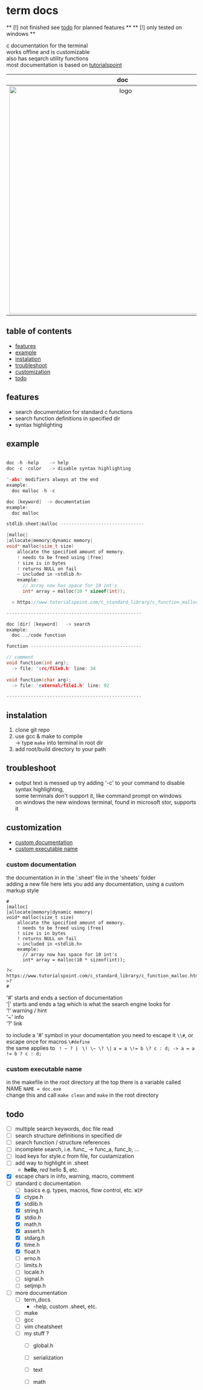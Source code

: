 
# term docs

** [!] not finished see [todo](#todo) for planned features **
** [!] only tested on windows **

c documentation for the terminal <br>
works offline and is customizable <br>
also has seqarch utility functions <br>
most documentation is based on [tutorialspoint](https://www.tutorialspoint.co://www.tutorialspoint.com/c_standard_library/index.htm)

|doc    |search  |
|:-----:|:------:|
| <img src="https://github.com/phil-stein/term_docs/blob/main/screenshots/screenshot_doc01.png" alt="logo" width="600"> | <img src="https://github.com/phil-stein/term_docs/blob/main/screenshots/screenshot_search01.png" alt="logo" width="400"> |


## table of contents
  - [features](#features)
  - [example](#example)
  - [instalation](#instalation)
  - [troubleshoot](#troubleshoot)
  - [customization](#customization)
  - [todo](#todo)


## features
  - search documentation for standard c functions
  - search function definitions in specified dir
  - syntax highlighting


## example

```c

doc -h -help    -> help
doc -c -color   -> disable syntax highlighting  

'-abc' modifiers always at the end
example:
  doc malloc -h -c

doc [keyword]  -> documentation
example:
  doc malloc

stdlib.sheet|malloc -------------------------------

|malloc|
|allocate|memory|dynamic memory|
void* malloc(size_t size)
    allocate the specified amount of memory.
    ! needs to be freed using [free]
    ! size is in bytes
    ! returns NULL on fail
    ~ included in <stdlib.h>
    example:
      // array now has space for 10 int's
      int* array = malloc(10 * sizeof(int));

  < https://www.tutorialspoint.com/c_standard_library/c_function_malloc.htm >

--------------------------------------------------

doc [dir] [keyword]   -> search
example:
  doc ../code function 

function -----------------------------------------

// comment
void function(int arg);
  -> file: 'src/file0.h' line: 34
  
void function(char arg);
  -> file: 'external/file1.h' line: 92

--------------------------------------------------

```

## instalation
  1. clone git repo
  2. use gcc & make to compile <br>
    -> type `make` into terminal in root dir
  3. add root/build directory to your path

## troubleshoot
  - output text is messed up
    try adding '-c' to your command to disable syntax highlighting, <br>
    some terminals don't support it, like command prompt on windows <br>
    on windows the new windows terminal, found in microsoft stor, supports it

## customization

  - [custom documentation](#custom-documentation)
  - [custom executable name](#custom-executable-name)

### custom documentation
the documentation in in the '.sheet' file in the 'sheets' folder <br>
adding a new file here lets you add any documentation, using a custom markup style <br>

```
#
|malloc|
|allocate|memory|dynamic memory|
void* malloc(size_t size)   
    allocate the specified amount of memory.
    ! needs to be freed using [free]
    ! size is in bytes
    ! returns NULL on fail
    ~ included in <stdlib.h>
    example: 
      // array now has space for 10 int's
      int* array = malloc(10 * sizeof(int));

?< https://www.tutorialspoint.com/c_standard_library/c_function_malloc.htm >?
#
```
'#' starts and ends a section of documentation <br>
'|' starts and ends a tag which is what the search engine looks for <br>
'!' warning / hint <br>
'~' info <br>
'?' link <br>

to include a '#' symbol in your documentation you need to escape it ``\\#``, or escape once for macros ``\#define`` <br>
the same applies to `` ! ~ ? |``  `` \! \~ \? \|``  ``a = a \!= b \? c : d; -> a = a != b ? c : d;`` 


### custom executable name
in the makefile in the root directory at the top there is a variable called NAME `NAME = doc.exe` <br>
change this and call `make clean` and `make` in the root directory

## todo
  - [ ] multiple search keywords, doc file read
  - [ ] search structure definitions in specified dir
  - [ ] search function / structure references
  - [ ] incomplete search, i.e. func_ -> func_a, func_b, ...
  - [ ] load keys for style.c from file, for custamization
  - [ ] add way to highlight in .sheet
    - **hello**, $red$ hello $, etc.
  - [x] escape chars in info, warning, macro, comment
  - [ ] standard c documentation
    - [ ] basics e.g. types, macros, flow control, etc. `WIP`
    - [x] ctype.h
    - [x] stdlib.h
    - [x] string.h
    - [x] stdio.h
    - [x] math.h
    - [x] assert.h
    - [x] stdarg.h
    - [x] time.h
    - [x] float.h
    - [ ] erno.h 
    - [ ] limits.h
    - [ ] locale.h
    - [ ] signal.h
    - [ ] setjmp.h
  - [ ] more documentation
    - [ ] term_docs
      - -help, custom .sheet, etc.
    - [ ] make
    - [ ] gcc
    - [ ] vim cheatsheet
    - [ ] my stuff ?
      - [ ] global.h
      - [ ] serialization
      - [ ] text
      - [ ] math
 

